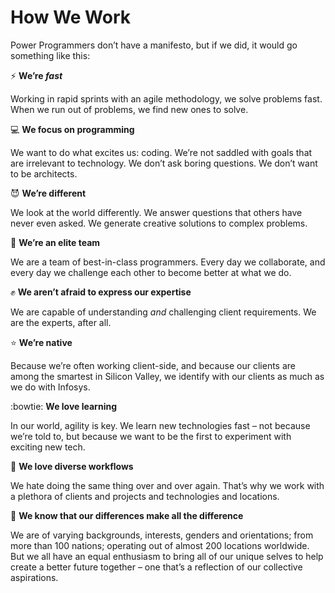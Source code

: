 # How We Work

Power Programmers don’t have a manifesto, but if we did, it would go something like this:

:zap: __We’re *fast*__

Working in rapid sprints with an agile methodology, we solve problems fast. When we run out of problems, we find new ones to solve. 

:computer: __We focus on programming__

We want to do what excites us: coding. We’re not saddled with goals that are irrelevant to technology. We don’t ask boring questions. We don’t want to be architects. 

:smiling_imp: __We’re different__

We look at the world differently. We answer questions that others have never even asked. We generate creative solutions to complex problems.

:dancers: __We’re an elite team__

We are a team of best-in-class programmers. Every day we collaborate, and every day we challenge each other to become better at what we do. 

:fist: __We aren’t afraid to express our expertise__

We are capable of understanding *and* challenging client requirements. We are the experts, after all.

:star: __We’re native__

Because we’re often working client-side, and because our clients are among the smartest in Silicon Valley, we identify with our clients as much as we do with Infosys.

:bowtie: __We love learning__

In our world, agility is key. We learn new technologies fast – not because we’re told to, but because we want to be the first to experiment with exciting new tech.

:revolving_hearts: __We love diverse workflows__

We hate doing the same thing over and over again. That’s why we work with a plethora of clients and projects and technologies and locations.

:muscle: __We know that our differences make all the difference__

We are of varying backgrounds, interests, genders and orientations; from more than 100 nations; operating out of almost 200 locations worldwide. But we all have an equal enthusiasm to bring all of our unique selves to help create a better future together – one that’s a reflection of our collective aspirations.
